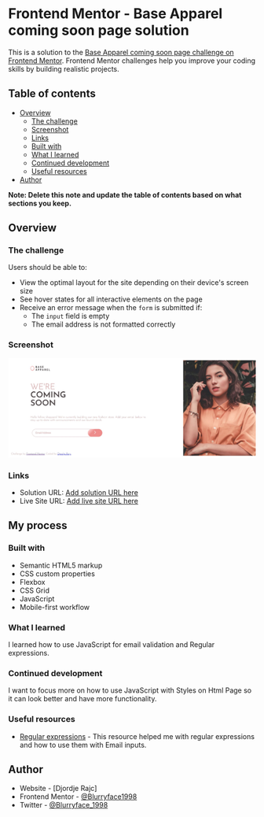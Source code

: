 # Frontend Mentor - Base Apparel coming soon page solution

This is a solution to the [Base Apparel coming soon page challenge on Frontend Mentor](https://www.frontendmentor.io/challenges/base-apparel-coming-soon-page-5d46b47f8db8a7063f9331a0). Frontend Mentor challenges help you improve your coding skills by building realistic projects. 

## Table of contents

- [Overview](#overview)
  - [The challenge](#the-challenge)
  - [Screenshot](#screenshot)
  - [Links](#links)
  - [Built with](#built-with)
  - [What I learned](#what-i-learned)
  - [Continued development](#continued-development)
  - [Useful resources](#useful-resources)
- [Author](#author)

**Note: Delete this note and update the table of contents based on what sections you keep.**

## Overview

### The challenge

Users should be able to:

- View the optimal layout for the site depending on their device's screen size
- See hover states for all interactive elements on the page
- Receive an error message when the `form` is submitted if:
  - The `input` field is empty
  - The email address is not formatted correctly

### Screenshot

![](images/Screenshot.jpg)

### Links

- Solution URL: [Add solution URL here](https://www.frontendmentor.io/solutions/responsive-landing-page-using-css-grid-and-flexbox-Hf_1_kxL3)
- Live Site URL: [Add live site URL here](https://blurryface1998.github.io/Base-Apparel-coming-soon-page/)

## My process

### Built with

- Semantic HTML5 markup
- CSS custom properties
- Flexbox
- CSS Grid
- JavaScript
- Mobile-first workflow

### What I learned

I learned how to use JavaScript for email validation and Regular expressions.

### Continued development

I want to focus more on how to use JavaScript with Styles on Html Page so it can look better and have more functionality.

### Useful resources

- [Regular expressions](https://developer.mozilla.org/en-US/docs/Web/JavaScript/Guide/Regular_Expressions) - This resource helped me with regular expressions and how to use them with Email inputs.

## Author

- Website - [Djordje Rajc]
- Frontend Mentor - [@Blurryface1998](https://www.frontendmentor.io/profile/Blurryface1998)
- Twitter - [@Blurryface_1998](https://twitter.com/Blurryface_1998)

